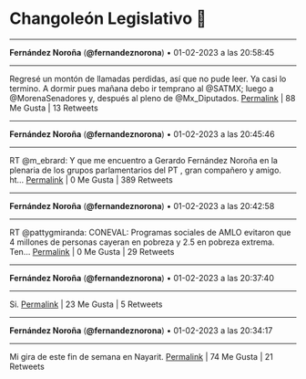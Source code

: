 # Changoleón Legislativo 🙈
*****
**Fernández Noroña** (**@fernandeznorona**) • 01-02-2023 a las 20:58:45
*****
Regresé un montón de llamadas perdidas, así que no pude leer. Ya casi lo termino. A dormir pues mañana debo ir temprano al @SATMX; luego a @MorenaSenadores y, después al pleno de @Mx_Diputados.
[Permalink](https://twitter.com/fernandeznorona/status/1621010211426238465) | 88 Me Gusta | 13 Retweets
*****
**Fernández Noroña** (**@fernandeznorona**) • 01-02-2023 a las 20:45:46
*****
RT @m_ebrard: Y que me encuentro a Gerardo Fernández Noroña en la plenaria de los grupos parlamentarios del PT , gran compañero y amigo. ht…
[Permalink](https://twitter.com/fernandeznorona/status/1621006941559422977) | 0 Me Gusta | 389 Retweets
*****
**Fernández Noroña** (**@fernandeznorona**) • 01-02-2023 a las 20:42:58
*****
RT @pattygmiranda: CONEVAL: Programas sociales de AMLO evitaron que 4 millones de personas cayeran en pobreza y 2.5 en pobreza extrema.
Ten…
[Permalink](https://twitter.com/fernandeznorona/status/1621006237503733761) | 0 Me Gusta | 29 Retweets
*****
**Fernández Noroña** (**@fernandeznorona**) • 01-02-2023 a las 20:37:40
*****
Si.
[Permalink](https://twitter.com/fernandeznorona/status/1621004902741995520) | 23 Me Gusta | 5 Retweets
*****
**Fernández Noroña** (**@fernandeznorona**) • 01-02-2023 a las 20:34:17
*****
Mi gira de este fin de semana en Nayarit.
[Permalink](https://twitter.com/fernandeznorona/status/1621004051306487808) | 74 Me Gusta | 21 Retweets